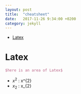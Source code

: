```yaml
---
layout: post
title:  "cheatsheet"
date:   2017-11-26 9:34:00 +0200
category: jekyll
---
```


- [Latex](#latex)

# Latex
```latex
$here is an area of Latex$
```
* $x^{2}$ : x^{2}
* $x_{2}$ : x_{2}